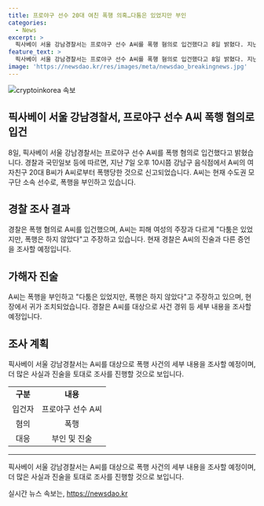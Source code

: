 ```yaml
---
title: 프로야구 선수 20대 여친 폭행 의혹…다툼은 있었지만 부인
categories:
  - News
excerpt: >
  픽사베이 서울 강남경찰서는 프로야구 선수 A씨를 폭행 혐의로 입건했다고 8일 밝혔다. 지난 7일 오후 10시쯤 서울 강남구의 한 음식점에서 A씨의 여자친구 20대 B씨가 폭행 신고를 했다. A씨는 현재 수도권 모 구단 소속 선수로, 혐의를 부인하고 있다. A씨는 다툼은 있었지만, 폭행은 하지 않았다고 주장 중이며, 경찰은 사건 경위 등을 조사할 예정이다.
feature_text: >
  픽사베이 서울 강남경찰서는 프로야구 선수 A씨를 폭행 혐의로 입건했다고 8일 밝혔다. 지난 7일 오후 10시쯤 서울 강남구의 한 음식점에서 A씨의 여자친구 20대 B씨가 폭행 신고를 했다. A씨는 현재 수도권 모 구단 소속 선수로, 혐의를 부인하고 있다. A씨는 다툼은 있었지만, 폭행은 하지 않았다고 주장 중이며, 경찰은 사건 경위 등을 조사할 예정이다.
image: 'https://newsdao.kr/res/images/meta/newsdao_breakingnews.jpg'
---
```


<p><img src="https://newsdao.kr/res/images/meta/newsdao_breakingnews.jpg" alt="cryptoinkorea 속보" /></p>

<h2>픽사베이 서울 강남경찰서, 프로야구 선수 A씨 폭행 혐의로 입건</h2>

<p data-ke-size="size16">8일, 픽사베이 서울 강남경찰서는 프로야구 선수 A씨를 폭행 혐의로 입건했다고 밝혔습니다. 경찰과 국민일보 등에 따르면, 지난 7일 오후 10시쯤 강남구 음식점에서 A씨의 여자친구 20대 B씨가 A씨로부터 폭행당한 것으로 신고되었습니다. A씨는 현재 수도권 모 구단 소속 선수로, 폭행을 부인하고 있습니다.</p>

<h2 data-ke-size="size26">경찰 조사 결과</h2>

<p data-ke-size="size16">경찰은 폭행 혐의로 A씨를 입건했으며, A씨는 피해 여성의 주장과 다르게 "다툼은 있었지만, 폭행은 하지 않았다"고 주장하고 있습니다. 현재 경찰은 A씨의 진술과 다른 증언을 조사할 예정입니다.</p>

<h2 data-ke-size="size26">가해자 진술</h2>

<p data-ke-size="size16">A씨는 폭행을 부인하고 "다툼은 있었지만, 폭행은 하지 않았다"고 주장하고 있으며, 현장에서 귀가 조치되었습니다. 경찰은 A씨를 대상으로 사건 경위 등 세부 내용을 조사할 예정입니다.</p>

<h2 data-ke-size="size26">조사 계획</h2>

<p data-ke-size="size16">픽사베이 서울 강남경찰서는 A씨를 대상으로 폭행 사건의 세부 내용을 조사할 예정이며, 더 많은 사실과 진술을 토대로 조사를 진행할 것으로 보입니다.</p>

<table>
    <tbody>
        <tr>
            <td style="text-align: center; height: 17px;"><b>구분</b></td>
            <td style="text-align: center; height: 17px;"><b>내용</b></td>
        </tr>
        <tr>
            <td style="text-align: center; height: 17px;">입건자</td>
            <td style="text-align: center; height: 17px;">프로야구 선수 A씨</td>
        </tr>
        <tr>
            <td style="text-align: center; height: 17px;">혐의</td>
            <td style="text-align: center; height: 17px;">폭행</td>
        </tr>
        <tr>
            <td style="text-align: center; height: 17px;">대응</td>
            <td style="text-align: center; height: 17px;">부인 및 진술</td>
        </tr>
    </tbody>
</table>

<hr>

<p data-ke-size="size16">픽사베이 서울 강남경찰서는 A씨를 대상으로 폭행 사건의 세부 내용을 조사할 예정이며, 더 많은 사실과 진술을 토대로 조사를 진행할 것으로 보입니다.</p>
실시간 뉴스 속보는, <a href="https://newsdao.kr" rel="dofollow">https://newsdao.kr</a>


